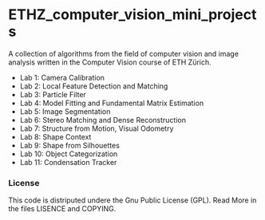# ETHZ_computer_vision_mini_projects

A collection of algorithms from the field of computer vision and image analysis written in the Computer Vision course of ETH Zürich.

- Lab 1: Camera Calibration
- Lab 2: Local Feature Detection and Matching
- Lab 3: Particle Filter
- Lab 4: Model Fitting and Fundamental Matrix Estimation
- Lab 5: Image Segmentation
- Lab 6: Stereo Matching and Dense Reconstruction
- Lab 7: Structure from Motion, Visual Odometry
- Lab 8: Shape Context
- Lab 9: Shape from Silhouettes
- Lab 10: Object Categorization
- Lab 11: Condensation Tracker

### License

This code is distriputed undere the Gnu Public License (GPL). Read More in the files LISENCE and COPYING.
